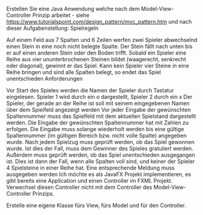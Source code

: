 Erstellen Sie eine Java Anwendung welche nach dem Model-View-Controller Prinzip arbeitet - siehe https://www.tutorialspoint.com/design_pattern/mvc_pattern.htm und nach dieser Aufgabenstellung: Spielregeln

Auf einem Feld aus 7 Spalten und 6 Zeilen werfen zwei Spieler abwechselnd einen Stein in eine noch nicht belegte Spalte.
Der Stein fällt nach unten bis er auf einen anderen Stein oder den Boden trifft.
Sobald ein Spieler eine Reihe aus vier ununterbrochenen Steinen bildet (waagerecht, senkrecht oder diagonal), gewinnt er das Spiel.
Kann kein Spieler vier Steine in eine Reihe bringen und sind alle Spalten belegt, so endet das Spiel unentschieden
Anforderungen

Vor Start des Spieles werden die Namen der Spieler durch Tastatur eingelesen.
Spieler 1 wird durch ein o dargestellt, Spieler 2 durch ein x
Der Spieler, der gerade an der Reihe ist soll mit seinem eingegebenen Namen über dem Spielfeld angezeigt werden
Vor jeder Eingabe der gewünschten Spaltennummer muss das Spielfeld mit dem aktuellen Spielstand dargestellt werden. Die Eingabe der gewünschten Spaltennummer hat mit Zahlen zu erfolgen. Die Eingabe muss solange wiederholt werden bis eine gültige Spaltennummer (im gültigen Bereich bzw. nicht volle Spalte) angegeben wurde.
Nach jedem Spielzug muss geprüft werden, ob das Spiel gewonnen wurde. Ist dies der Fall, muss dem Gewinner des Spieles gratuliert werden.
Außerdem muss geprüft werden, ob das Spiel unentschieden ausgegangen ist. Dies ist dann der Fall, wenn alle Spalten voll sind, und keiner der Spieler 4 Spielsteine in einer Reihe hat. Eine entsprechende Meldung muss ausgegeben werden
Ich möchte es als JavaFX Projekt implementieren, es gibt bereits eine Application und einen Controller im FXML Projekt. Verwechsel diesen Controller nicht mit dem Controller des Model-View-Controller Prinzips.

Erstelle eine eigene Klasse fürs View, fürs Model und für den Controller. 